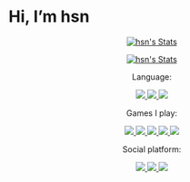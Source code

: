 # Hi, I’m hsn

<p align="center">
    <a href="https://github.com/hsn8086" class="rich-diff-level-one">
        <img src="https://github-readme-stats.vercel.app/api?username=hsn8086&title_color=333&text_color=777"
            alt="hsn's Stats">
    </a>
</p>
<p align="center">
    <a href="https://github.com/hsn8086" class="rich-diff-level-one">
       <img src="https://github-readme-stats.vercel.app/api/top-langs/?username=hsn8086&title_color=333&text_color=777"
            alt="hsn's Stats">
    </a>

</p>

<p align="center">Language:</p>

<p align="center">
    <a href="https://www.python.org/" class="rich-diff-level-one">
        <img src="https://img.shields.io/badge/-python-3776AB?style=flat-square&logo=python&logoColor=ffffff">
    </a>
    <a href="https://kotlinlang.org/" class="rich-diff-level-one">
        <img src="https://img.shields.io/badge/-kotlin-7F52FF?style=flat-square&logo=kotlin&logoColor=ffffff">
    </a>
    <a href="https://www.java.com/" class="rich-diff-level-one">
        <img src="https://img.shields.io/badge/-Java-007396?style=flat-square&logo=java&logoColor=ffffff">
    </a>
</p>

<p align="center">Games I play:</p>

<p align="center">
    <a href="https://arcaea.lowiro.com/" class="rich-diff-level-one">
        <img src="https://img.shields.io/badge/Arc-aea-ffffff?style=flat-square&logo=Arcaea&logoColor=ffffff">
    </a>
    <a href="https://www.pigeongames.cn/phigros" class="rich-diff-level-one">
        <img src="https://img.shields.io/badge/-Phigros-4169E1?style=flat-square&logo=Phigros&logoColor=ffffff">
    </a>
    <a href="https://orzmic.fandom.com/wiki/Orzmic_Wiki" class="rich-diff-level-one">
        <img src="https://img.shields.io/badge/-Orzmic-007396?style=flat-square&logo=Orzmic&logoColor=ffffff">
    </a>
    <a href="https://www.minecraft.net" class="rich-diff-level-one">
        <img src="https://img.shields.io/badge/-Minecraft-62B47A?style=flat-square&logo=Minecraft&logoColor=ffffff">
    </a>
    <a href="https://genshin.hoyoverse.com/" class="rich-diff-level-one">
        <img
            src="https://img.shields.io/badge/-GenshinImpact-FAF9F2?style=flat-square&logo=GenshinImpact&logoColor=ffffff">
    </a>
</p>

<p align="center">Social platform:</p>
<p align="center">
    <a href="https://twitter.com/hsn8086" class="rich-diff-level-one">
        <img
            src="https://img.shields.io/badge/dynamic/json?color=000000&label=Twitter&query=%24.data.totalSubs&url=https%3A%2F%2Fapi.spencerwoo.com%2Fsubstats%2F%3Fsource%3Dtwitter%26queryKey%3Dhsn8086&style=flat-square&logo=Twitter&logoColor=ffffff">
    </a>
    <a href="https://www.zh314.xyz" class="rich-diff-level-one">
        <img src="https://img.shields.io/badge/-MyBlog-007396?style=flat-square&logo=blog&logoColor=ffffff">
    </a>
    <a href="https://space.bilibili.com/446060841" class="rich-diff-level-one">
        <img
            src="https://img.shields.io/badge/dynamic/json?style=flat-square&label=bilibili&query=%24.data.totalSubs&url=https%3A%2F%2Fapi.spencerwoo.com%2Fsubstats%2F%3Fsource%3Dbilibili%26queryKey%3D446060841&logo=bilibili&logoColor=ffffff">
    </a>
</p>
